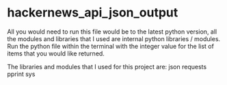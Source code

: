 # hackernews_api_json_output
 
All you would need to run this file would be to the latest python version, all the modules and libraries that I used are internal python libraries / modules. Run the python file within the terminal with the integer value for the list of items that you would like returned.

The libraries and modules that I used for this project are: 
json
requests
pprint
sys


